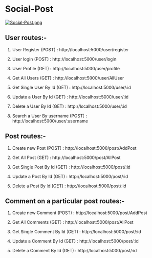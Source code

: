 # Social-Post

[![Social-Post.png](https://i.postimg.cc/G358km5m/social-post-banner.jpg)](https://postimg.cc/Cdbx0S03)

## User routes:-

1. User Register (POST)                 : http://localhost:5000/user/register

2. User login (POST)                    : http://localhost:5000/user/login

3. User Profile (GET)                   : http://localhost:5000/user/profile

4. Get All Users (GET)                  : http://localhost:5000/user/AllUser

5. Get Single User By Id (GET)          : http://localhost:5000/user/:id

6. Update a User By Id (GET)            : http://localhost:5000/user/:id

7. Delete a User By Id (GET)            : http://localhost:5000/user/:id

8. Search a User By username (POST)     : http://localhost:5000/user/:username

## Post routes:-

1. Create new Post (POST)               : http://localhost:5000/post/AddPost

2. Get All Post (GET)                   : http://localhost:5000/post/AllPost

3. Get Single Post By Id (GET)          : http://localhost:5000/post/:id

4. Update a Post By Id (GET)            : http://localhost:5000/post/:id

5. Delete a Post By Id (GET)            : http://localhost:5000/post/:id

## Comment on a particular post routes:-

1. Create new Comment (POST)            : http://localhost:5000/post/AddPost

2. Get All Comments (GET)               : http://localhost:5000/post/AllPost

3. Get Single Comment By Id (GET)       : http://localhost:5000/post/:id

4. Update a Comment By Id (GET)         : http://localhost:5000/post/:id

5. Delete a Comment By Id (GET)         : http://localhost:5000/post/:id
